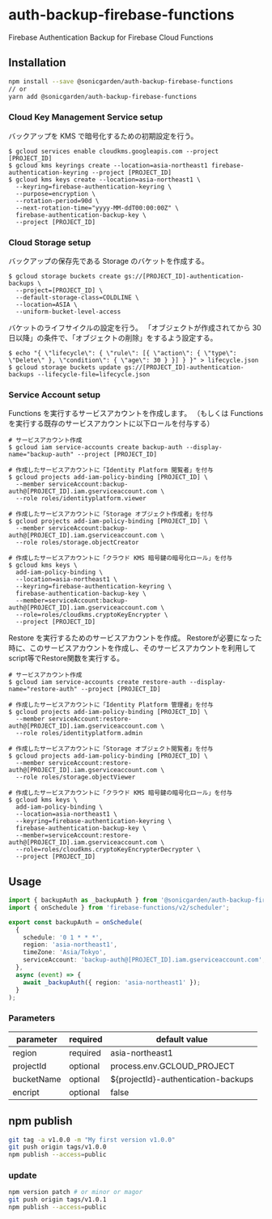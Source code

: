 # auth-backup-firebase-functions

Firebase Authentication Backup for Firebase Cloud Functions

## Installation

```sh
npm install --save @sonicgarden/auth-backup-firebase-functions
// or
yarn add @sonicgarden/auth-backup-firebase-functions
```

### Cloud Key Management Service setup

バックアップを KMS で暗号化するための初期設定を行う。

```shell
$ gcloud services enable cloudkms.googleapis.com --project [PROJECT_ID]
$ gcloud kms keyrings create --location=asia-northeast1 firebase-authentication-keyring --project [PROJECT_ID]
$ gcloud kms keys create --location=asia-northeast1 \
  --keyring=firebase-authentication-keyring \
  --purpose=encryption \
  --rotation-period=90d \
  --next-rotation-time="yyyy-MM-ddT00:00:00Z" \
  firebase-authentication-backup-key \
  --project [PROJECT_ID]
```

### Cloud Storage setup

バックアップの保存先である Storage のバケットを作成する。

```shell
$ gcloud storage buckets create gs://[PROJECT_ID]-authentication-backups \
  --project=[PROJECT_ID] \
  --default-storage-class=COLDLINE \
  --location=ASIA \
  --uniform-bucket-level-access
```

バケットのライフサイクルの設定を行う。
「オブジェクトが作成されてから 30 日以降」の条件で、「オブジェクトの削除」をするよう設定する。

```shell
$ echo "{ \"lifecycle\": { \"rule\": [{ \"action\": { \"type\": \"Delete\" }, \"condition\": { \"age\": 30 } }] } }" > lifecycle.json
$ gcloud storage buckets update gs://[PROJECT_ID]-authentication-backups --lifecycle-file=lifecycle.json
```

### Service Account setup

Functions を実行するサービスアカウントを作成します。
（もしくは Functions を実行する既存のサービスアカウントに以下ロールを付与する）

```shell
# サービスアカウント作成
$ gcloud iam service-accounts create backup-auth --display-name="backup-auth" --project [PROJECT_ID]

# 作成したサービスアカウントに「Identity Platform 閲覧者」を付与
$ gcloud projects add-iam-policy-binding [PROJECT_ID] \
  --member serviceAccount:backup-auth@[PROJECT_ID].iam.gserviceaccount.com \
  --role roles/identityplatform.viewer

# 作成したサービスアカウントに「Storage オブジェクト作成者」を付与
$ gcloud projects add-iam-policy-binding [PROJECT_ID] \
  --member serviceAccount:backup-auth@[PROJECT_ID].iam.gserviceaccount.com \
  --role roles/storage.objectCreator

# 作成したサービスアカウントに「クラウド KMS 暗号鍵の暗号化ロール」を付与
$ gcloud kms keys \
  add-iam-policy-binding \
  --location=asia-northeast1 \
  --keyring=firebase-authentication-keyring \
  firebase-authentication-backup-key \
  --member=serviceAccount:backup-auth@[PROJECT_ID].iam.gserviceaccount.com \
  --role=roles/cloudkms.cryptoKeyEncrypter \
  --project [PROJECT_ID]
```

Restore を実行するためのサービスアカウントを作成。
Restoreが必要になった時に、このサービスアカウントを作成し、そのサービスアカウントを利用してscript等でRestore関数を実行する。

```shell
# サービスアカウント作成
$ gcloud iam service-accounts create restore-auth --display-name="restore-auth" --project [PROJECT_ID]

# 作成したサービスアカウントに「Identity Platform 管理者」を付与
$ gcloud projects add-iam-policy-binding [PROJECT_ID] \
  --member serviceAccount:restore-auth@[PROJECT_ID].iam.gserviceaccount.com \
  --role roles/identityplatform.admin

# 作成したサービスアカウントに「Storage オブジェクト閲覧者」を付与
$ gcloud projects add-iam-policy-binding [PROJECT_ID] \
  --member serviceAccount:restore-auth@[PROJECT_ID].iam.gserviceaccount.com \
  --role roles/storage.objectViewer

# 作成したサービスアカウントに「クラウド KMS 暗号鍵の暗号化ロール」を付与
$ gcloud kms keys \
  add-iam-policy-binding \
  --location=asia-northeast1 \
  --keyring=firebase-authentication-keyring \
  firebase-authentication-backup-key \
  --member=serviceAccount:restore-auth@[PROJECT_ID].iam.gserviceaccount.com \
  --role=roles/cloudkms.cryptoKeyEncrypterDecrypter \
  --project [PROJECT_ID]
```

## Usage

```ts
import { backupAuth as _backupAuth } from '@sonicgarden/auth-backup-firebase-functions';
import { onSchedule } from 'firebase-functions/v2/scheduler';

export const backupAuth = onSchedule(
  {
    schedule: '0 1 * * *',
    region: 'asia-northeast1',
    timeZone: 'Asia/Tokyo',
    serviceAccount: 'backup-auth@[PROJECT_ID].iam.gserviceaccount.com',
  },
  async (event) => {
    await _backupAuth({ region: 'asia-northeast1' });
  }
);
```

### Parameters

| parameter  | required | default value                       |
| ---------- | -------- | ----------------------------------- |
| region     | required | asia-northeast1                     |
| projectId  | optional | process.env.GCLOUD_PROJECT          |
| bucketName | optional | ${projectId}-authentication-backups |
| encript    | optional | false                               |

## npm publish

```sh
git tag -a v1.0.0 -m "My first version v1.0.0"
git push origin tags/v1.0.0
npm publish --access=public
```

### update

```sh
npm version patch # or minor or magor
git push origin tags/v1.0.1
npm publish --access=public
```
